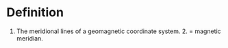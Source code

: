# Definition

1.  The meridional lines of a geomagnetic coordinate system. 2. =
    magnetic meridian.
